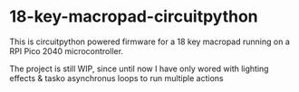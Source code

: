 # 18-key-macropad-circuitpython

This is circuitpython powered firmware for a 18 key macropad running on a RPI Pico 2040 microcontroller.

The project is still WIP, since until now I have only wored with lighting effects & tasko asynchronus loops to run multiple actions 
